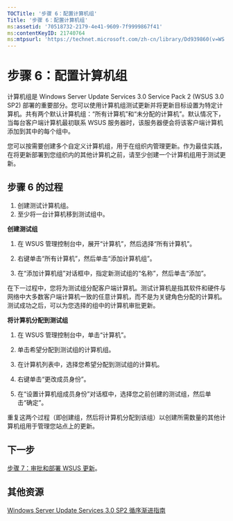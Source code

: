 ```yaml
---
TOCTitle: '步骤 6：配置计算机组'
Title: '步骤 6：配置计算机组'
ms:assetid: '70518732-2179-4e41-9609-7f9999867f41'
ms:contentKeyID: 21740764
ms:mtpsurl: 'https://technet.microsoft.com/zh-cn/library/Dd939860(v=WS.10)'
---
```


步骤 6：配置计算机组
====================

计算机组是 Windows Server Update Services 3.0 Service Pack 2 (WSUS 3.0 SP2) 部署的重要部分。您可以使用计算机组测试更新并将更新目标设置为特定计算机。共有两个默认计算机组：“所有计算机”和“未分配的计算机”。默认情况下，当每台客户端计算机最初联系 WSUS 服务器时，该服务器便会将该客户端计算机添加到其中的每个组中。

您可以按需要创建多个自定义计算机组，用于在组织内管理更新。作为最佳实践，在将更新部署到您组织内的其他计算机之前，请至少创建一个计算机组用于测试更新。

步骤 6 的过程
-------------

1.  创建测试计算机组。
2.  至少将一台计算机移到测试组中。

**创建测试组**
1.  在 WSUS 管理控制台中，展开“计算机”，然后选择“所有计算机”。

2.  右键单击“所有计算机”，然后单击“添加计算机组”。

3.  在“添加计算机组”对话框中，指定新测试组的“名称”，然后单击“添加”。

在下一过程中，您将为测试组分配客户端计算机。测试计算机是指其软件和硬件与网络中大多数客户端计算机一致的任意计算机，而不是为关键角色分配的计算机。测试成功之后，可以为您选择的组中的计算机审批更新。

**将计算机分配到测试组**
1.  在 WSUS 管理控制台中，单击“计算机”。

2.  单击希望分配到测试组的计算机组。

3.  在计算机列表中，选择您希望分配到测试组的计算机。

4.  右键单击“更改成员身份”。

5.  在“设置计算机组成员身份”对话框中，选择您之前创建的测试组，然后单击“确定”。

重复这两个过程（即创建组，然后将计算机分配到该组）以创建所需数量的其他计算机组用于管理您站点上的更新。

下一步
------

[步骤 7：审批和部署 WSUS 更新](https://technet.microsoft.com/c4e58e17-d5e3-4194-8f26-b459e0c03b86)。

其他资源
--------

[Windows Server Update Services 3.0 SP2 循序渐进指南](https://technet.microsoft.com/4b504edc-93b3-45b0-a7e8-d0107f1a4442)
